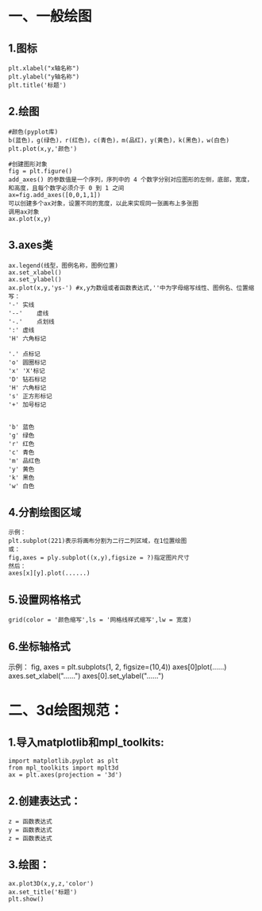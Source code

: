 一、一般绘图
========

  1.图标
  ------
    plt.xlabel("x轴名称")
    plt.ylabel("y轴名称")
    plt.title('标题')
  
  2.绘图
  -----
    #颜色(pyplot库)
    b(蓝色)，g(绿色)，r(红色)，c(青色)，m(品红)，y(黄色)，k(黑色)，w(白色)
    plt.plot(x,y,'颜色')
    
    #创建图形对象
    fig = plt.figure()
    add_axes() 的参数值是一个序列，序列中的 4 个数字分别对应图形的左侧，底部，宽度，和高度，且每个数字必须介于 0 到 1 之间
    ax=fig.add_axes([0,0,1,1])
    可以创建多个ax对象，设置不同的宽度，以此来实现同一张画布上多张图
    调用ax对象
    ax.plot(x,y)
    
  3.axes类
  ------
    ax.legend(线型，图例名称，图例位置)
    ax.set_xlabel()
    ax.set_ylabel()
    ax.plot(x,y,'ys-') #x,y为数组或者函数表达式,''中为字母缩写线性、图例名、位置缩写：
    '-'	实线
    '--'	虚线
    '-.'	点划线
    ':'	虚线
    'H'	六角标记
    
    '.'	点标记
    'o'	圆圈标记
    'x'	'X'标记
    'D'	钻石标记
    'H'	六角标记
    's'	正方形标记
    '+'	加号标记
    
    
    'b'	蓝色
    'g'	绿色
    'r'	红色
    'c'	青色
    'm'	品红色
    'y'	黄色
    'k'	黑色
    'w'	白色
    
  4.分割绘图区域
  ------
    示例：
    plt.subplot(221)表示将画布分割为二行二列区域，在1位置绘图
    或：
    fig,axes = ply.subplot((x,y),figsize = ?)指定图片尺寸
    然后：
    axes[x][y].plot(......)
   
  5.设置网格格式
  ------
    grid(color = '颜色缩写',ls = '网格线样式缩写',lw = 宽度)
    
  6.坐标轴格式
  -----
  示例：
  fig, axes = plt.subplots(1, 2, figsize=(10,4))
  axes[0]plot(......)
  axes.set_xlabel("......")
  axes[0].set_ylabel("......")
  
二、3d绘图规范：
==========

  1.导入matplotlib和mpl_toolkits:
  ------
    import matplotlib.pyplot as plt
    from mpl_toolkits import mplt3d
    ax = plt.axes(projection = '3d')
    
  2.创建表达式：
  ------
    z = 函数表达式
    y = 函数表达式
    z = 函数表达式
    
  3.绘图：
  ------
    ax.plot3D(x,y,z,'color')
    ax.set_title('标题')
    plt.show()
